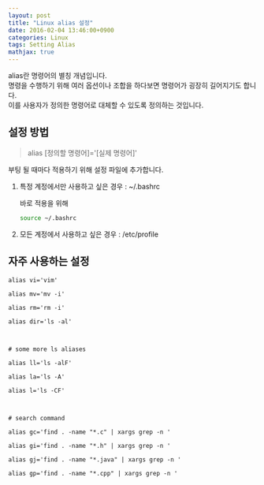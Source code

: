 ```yaml
---
layout: post
title: "Linux alias 설정"
date: 2016-02-04 13:46:00+0900
categories: Linux
tags: Setting Alias
mathjax: true
---
```



alias란 명령어의 별칭 개념입니다.  
명령을 수행하기 위해 여러 옵션이나 조합을 하다보면 명령어가 굉장히 길어지기도 합니다.  
이를 사용자가 정의한 명령어로 대체할 수 있도록 정의하는 것입니다.  



## 설정 방법
> alias [정의할 명령어]='[실제 명령어]'

부팅 될 때마다 적용하기 위해 설정 파일에 추가합니다.  

1. 특정 계정에서만 사용하고 싶은 경우 : ~/.bashrc

   바로 적용을 위해 
   ```bash
   source ~/.bashrc
   ```

2. 모든 계정에서 사용하고 싶은 경우 : /etc/profile





## 자주 사용하는 설정

```vim
alias vi='vim'

alias mv='mv -i'

alias rm='rm -i'

alias dir='ls -al'



# some more ls aliases

alias ll='ls -alF'

alias la='ls -A'

alias l='ls -CF'



# search command

alias gc='find . -name "*.c" | xargs grep -n '

alias gi='find . -name "*.h" | xargs grep -n '

alias gj='find . -name "*.java" | xargs grep -n '

alias gp='find . -name "*.cpp" | xargs grep -n '
```
